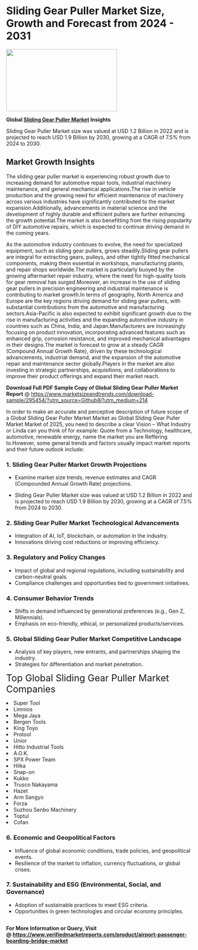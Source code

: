 <H1>Sliding Gear Puller Market Size, Growth and Forecast from 2024 - 2031</H1><img class="aligncenter size-medium wp-image-584254" src="https://thirdeyenews.in/wp-content/uploads/2024/09/Global-Market-Research-300x168.jpeg" alt="" width="300" height="168" /><p><strong>Global&nbsp;<a href="https://www.marketsizeandtrends.com/download-sample/295454/?utm_source=Github8j?utm_medium=214">Sliding Gear Puller Market</a> Insights</strong></p><p>Sliding Gear Puller Market size was valued at USD 1.2 Billion in 2022 and is projected to reach USD 1.9 Billion by 2030, growing at a CAGR of 7.5% from 2024 to 2030.</p><p><h2>Market Growth Insights</h2> <p>The sliding gear puller market is experiencing robust growth due to increasing demand for automotive repair tools, industrial machinery maintenance, and general mechanical applications.The rise in vehicle production and the growing need for efficient maintenance of machinery across various industries have significantly contributed to the market expansion.Additionally, advancements in material science and the development of highly durable and efficient pullers are further enhancing the growth potential.The market is also benefitting from the rising popularity of DIY automotive repairs, which is expected to continue driving demand in the coming years.</p> <p>As the automotive industry continues to evolve, the need for specialized equipment, such as sliding gear pullers, grows steadily.Sliding gear pullers are integral for extracting gears, pulleys, and other tightly fitted mechanical components, making them essential in workshops, manufacturing plants, and repair shops worldwide.The market is particularly buoyed by the growing aftermarket repair industry, where the need for high-quality tools for gear removal has surged.Moreover, an increase in the use of sliding gear pullers in precision engineering and industrial maintenance is contributing to market growth.In terms of geography, North America and Europe are the key regions driving demand for sliding gear pullers, with substantial contributions from the automotive and manufacturing sectors.Asia-Pacific is also expected to exhibit significant growth due to the rise in manufacturing activities and the expanding automotive industry in countries such as China, India, and Japan.Manufacturers are increasingly focusing on product innovation, incorporating advanced features such as enhanced grip, corrosion resistance, and improved mechanical advantages in their designs.The market is forecast to grow at a steady CAGR (Compound Annual Growth Rate), driven by these technological advancements, industrial demand, and the expansion of the automotive repair and maintenance sector globally.Players in the market are also investing in strategic partnerships, acquisitions, and collaborations to improve their product offerings and expand their market reach.</p><p><span class=""><strong>Download Full PDF Sample Copy of Global Sliding Gear Puller Market Report</strong> @ <a href="https://www.marketsizeandtrends.com/download-sample/295454/?utm_source=Github8j?utm_medium=214" target="_blank">https://www.marketsizeandtrends.com/download-sample/295454/?utm_source=Github8j?utm_medium=214</a></span></p><p>In order to make an accurate and perceptive description of future scope of a Global&nbsp;Sliding Gear Puller Market Market as Global&nbsp;Sliding Gear Puller Market Market of 2025, you need to describe a clear Vision &ndash; What Industry or Linda can you think of for example: Quote from a Technology, healthcare, automotive, renewable energy, name the market you are Reffering to.However, some general trends and factors usually impact market reports and their future outlook include:</p><h3>1.&nbsp;<strong>Sliding Gear Puller Market Growth Projections</strong></h3><ul><li>Examine market size trends, revenue estimates and CAGR (Compounded Annual Growth Rate) projections.</li><li><p>Sliding Gear Puller Market size was valued at USD 1.2 Billion in 2022 and is projected to reach USD 1.9 Billion by 2030, growing at a CAGR of 7.5% from 2024 to 2030.</p></li></ul><h3>2.&nbsp;<strong>Sliding Gear Puller Market Technological Advancements</strong></h3><ul><li>Integration of AI, IoT, blockchain, or automation in the industry.</li><li>Innovations driving cost reductions or improving efficiency.</li></ul><h3>3.&nbsp;<strong>Regulatory and Policy Changes</strong></h3><ul><li>Impact of global and regional regulations, including sustainability and carbon-neutral goals.</li><li>Compliance challenges and opportunities tied to government initiatives.</li></ul><h3>4.&nbsp;<strong>Consumer Behavior Trends</strong></h3><ul><li>Shifts in demand influenced by generational preferences (e.g., Gen Z, Millennials).</li><li>Emphasis on eco-friendly, ethical, or personalized products/services.</li></ul><h3>5.&nbsp;<strong>Global Sliding Gear Puller Market Competitive Landscape</strong></h3><ul><li>Analysis of key players, new entrants, and partnerships shaping the industry.</li><li>Strategies for differentiation and market penetration.</li></ul><p data-pm-slice="1 1 []"><span style="color: inherit; font-family: inherit; font-size: 25px;">Top Global Sliding Gear Puller Market Companies</span></p><div class="" data-test-id=""><p><li>Super Tool</li><li> Limnios</li><li> Mega Jaya</li><li> Bergen Tools</li><li> King Toyo</li><li> Protool</li><li> Unior</li><li> Hitto Industrial Tools</li><li> A.O.K.</li><li> SPX Power Team</li><li> Hilka</li><li> Snap-on</li><li> Kukko</li><li> Trusco Nakayama</li><li> Hazet</li><li> Arm Sangyo</li><li> Forza</li><li> Suzhou Senbo Machinery</li><li> Toptul</li><li> Cofan</li></p></div><h3>6.&nbsp;<strong>Economic and Geopolitical Factors</strong></h3><ul><li>Influence of global economic conditions, trade policies, and geopolitical events.</li><li>Resilience of the market to inflation, currency fluctuations, or global crises.</li></ul><h3>7.&nbsp;<strong>Sustainability and ESG (Environmental, Social, and Governance)</strong></h3><ul><li>Adoption of sustainable practices to meet ESG criteria.</li><li>Opportunities in green technologies and circular economy principles.</li></ul><h2><strong style="font-size: 14px;">For More Information or Query, Visit @&nbsp;</strong><a style="background-color: #ffffff; font-size: 14px;" href="https://www.marketsizeandtrends.com/report/sliding-gear-puller-market/" target="_blank">https://www.verifiedmarketreports.com/product/airport-passenger-boarding-bridge-market</a></h2>